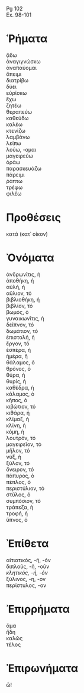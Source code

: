 Pg 102   
Ex. 98-101  
# Ῥήματα  
ᾄδω  
ἀναγιγνώσκω  
ἀναπαύομαι  
ἄπειμι  
διατρίβω  
δύει  
εὑρίσκω  
ἔχω  
ζητέω  
θεραπεύω  
καθεύδω  
καλέω  
κτενίζω  
λαμβάνω  
λείπω  
λούω, -ομαι  
μαγειρεύω  
ὁράω  
παρασκευάζω  
πάρειμι  
ῥάπτω  
τρέφω  
φιλέω  
# Προθέσεις  
κατά (κατ᾽ οἰκον)  
# Ὀνόματα  
ἀνδρωνῖτις, ἡ  
ἀποθήκη, ἡ  
αὐλή, ἡ  
αὔλιον, τό  
βιβλιοθήκη, ἡ  
βιβλίον, τό  
βωμός, ὁ  
γυναικωνῖτις, ἡ  
δεῖπνον, τό  
δωμάτιον, τό  
ἐπιστολή, ἡ  
ἔργον, τό  
ἑσπέρα, ἡ  
ἡμέρα, ῆ  
θάλαμος, ὁ  
θρόνος, ὁ  
θύρα, ἡ  
θυρίς, ἡ  
καθέδρα, ἡ  
κάλαμος, ὁ  
κῆπος, ὁ  
κιβώτιον, τό  
κιθάρα, ἡ  
κλίμαξ, ἡ  
κλίνη, ἡ  
κόμη, ἡ  
λουτρόν, τό  
μαγειρεῖον, τό  
μῆλον, τό  
νύξ, ἡ  
ξύλον, τό  
ὄνειρον, τό  
πάπυρος, ὁ  
πέπλος, ὁ  
περιστύλιον, τό  
στῦλος, ὁ  
συμπόσιον, τό  
τράπεζα, ἡ  
τροφή, ἡ  
ὕπνος, ὁ  
# Ἐπίθετα  
αἰτιατικός, -ή, -όν  
διπλοῦς, -ῆ, -οῦν  
_κλητικός, -ή, -όν_  
ξύλινος, -η, -ον  
περίστυλος, -ον  
# Ἐπιρρήματα  
ἅμα  
ἤδη  
καλῶς  
τέλος  
# Ἐπιρωνήματα  
ὦ!